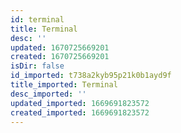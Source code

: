 ```yaml
---
id: terminal
title: Terminal
desc: ''
updated: 1670725669201
created: 1670725669201
isDir: false
id_imported: t738a2kyb95p21k0b1ayd9f
title_imported: Terminal
desc_imported: ''
updated_imported: 1669691823572
created_imported: 1669691823572
---
```

